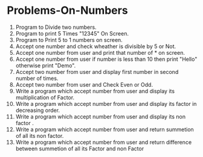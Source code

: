 # Problems-On-Numbers

1. Program to Divide two numbers.
2. Program to print 5 Times "12345" On Screen.
3. Program to Print 5 to 1 numbers on screen.
4. Accept one number and check wheather is divisible by 5 or Not.
5. Accept one number from user and print that number of * on screen.
6. Accept one number from user if number is less than 10 then print "Hello" otherwise print "Demo".
7. Accept two number from user and display first number in second number of times.
8. Accept two number from user and Check Even or Odd.
9. Write a program which accept number from user and display its multiplication of Factor.
10. Write a program which accept number from user and display its factor in decreasing order.
11. Write a program which accept number from user and display its non factor .
12. Write a program which accept number from user and return summetion of all its non factor.
13. Write a program which accept number from user and return difference between summetion of all its Factor and non Factor






